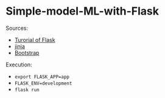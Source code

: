 # Simple-model-ML-with-Flask

Sources:
* [Turorial of Flask](https://www.digitalocean.com/community/tutorial-series/how-to-create-web-sites-with-flask)
* [jinja](https://jinja.palletsprojects.com/en/3.0.x/)
* [Bootstrap](https://getbootstrap.com/docs/5.1/components/accordion/#how-it-works)

Execution:
* <code>export FLASK_APP=app</code>
* <code>FLASK_ENV=development</code>
* <code>flask run</code>